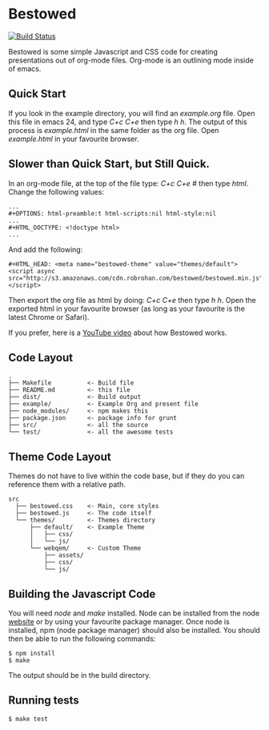 # Bestowed

[![Build Status](https://travis-ci.org/robrohan/bestowed.svg?branch=master)](https://travis-ci.org/robrohan/bestowed)

Bestowed is some simple Javascript and CSS code for creating presentations out of org-mode files.  Org-mode is an outlining mode inside of emacs.

## Quick Start

If you look in the example directory, you will find an _example.org_ file.  Open this file in emacs 24, and type _C+c C+e_ then type _h h_.  The output of this process is _example.html_ in the same folder as the org file.  Open _example.html_ in your favourite browser.

## Slower than Quick Start, but Still Quick.

In an org-mode file, at the top of the file type: _C+c C+e #_ then type _html_.  Change the following values:

    ...
    #+OPTIONS: html-preamble:t html-scripts:nil html-style:nil
    ...
    #+HTML_DOCTYPE: <!doctype html>
    ...

And add the following:

    #+HTML_HEAD: <meta name="bestowed-theme" value="themes/default"><script async src="http://s3.amazonaws.com/cdn.robrohan.com/bestowed/bestowed.min.js"></script>

Then export the org file as html by doing: _C+c C+e_ then type _h h_.  Open the exported html in your favourite browser (as long as your favourite is the latest Chrome or Safari).

If you prefer, here is a [YouTube video](https://www.youtube.com/watch?v=S0Ley_QoBHo) about how Bestowed works.

## Code Layout

    .
    ├── Makefile          <- Build file
    ├── README.md         <- this file
    ├── dist/             <- Build output
    ├── example/          <- Example Org and present file
    ├── node_modules/     <- npm makes this
    ├── package.json      <- package info for grunt
    ├── src/              <- all the source
    └── test/             <- all the awesome tests

## Theme Code Layout

Themes do not have to live within the code base, but if they do you can reference them with a relative path.

    src
      ├── bestowed.css    <- Main, core styles
      ├── bestowed.js     <- The code itself
      └── themes/         <- Themes directory
          ├── default/    <- Example Theme
          │   ├── css/
          │   └── js/
          └── webqem/     <- Custom Theme
              ├── assets/
              ├── css/
              └── js/

## Building the Javascript Code

You will need _node_ and _make_ installed.  Node can be installed from the node [website](https://nodejs.org/en/) or by using your favourite package manager.  Once node is installed, npm (node package manager) should also be installed.  You should then be able to run the following commands:

    $ npm install
    $ make

The output should be in the build directory.

## Running tests

    $ make test
